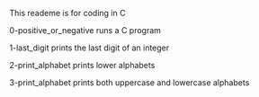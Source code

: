 This reademe is for coding in C

0-positive_or_negative runs a C program

1-last_digit prints the last digit of an integer

2-print_alphabet prints lower alphabets

3-print_alphabet prints both uppercase and lowercase alphabets

